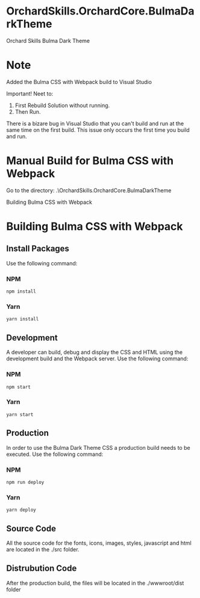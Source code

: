 # OrchardSkills.OrchardCore.BulmaDarkTheme

Orchard Skills Bulma Dark Theme

# Note

Added the Bulma CSS with Webpack build to Visual Studio

Important! Neet to:

1. First Rebuild Solution without running.
2. Then Run.

There is a bizare bug in Visual Studio that you can't build and run at the same time on the first build. 
This issue only occurs the first time you build and run. 

# Manual Build for Bulma CSS with Webpack

Go to the directory: .\OrchardSkills.OrchardCore.BulmaDarkTheme


Building Bulma CSS with Webpack

# Building Bulma CSS with Webpack

## Install Packages

Use the following command:

### NPM

```
npm install
```

### Yarn

```
yarn install
```

## Development

A developer can build, debug and display the CSS and HTML using the development build and the Webpack server.
Use the following command:

### NPM

```
npm start
```

### Yarn

```
yarn start
```

## Production

In order to use the Bulma Dark Theme CSS a production build needs to be executed.
Use the following command:

### NPM

```
npm run deploy
```

### Yarn

```
yarn deploy
```

## Source Code

All the source code for the fonts, icons, images, styles, javascript and html are located in the ./src folder.

## Distrubution Code

After the production build, the files will be located in the ./wwwroot/dist folder
